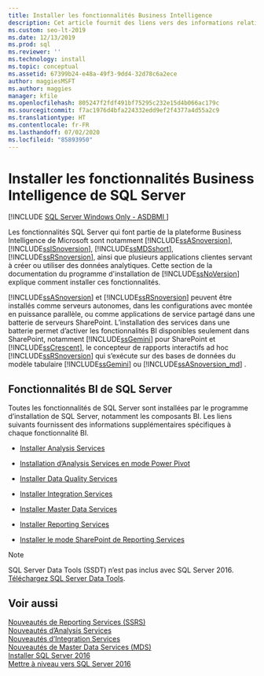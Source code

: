 ```yaml
---
title: Installer les fonctionnalités Business Intelligence
description: Cet article fournit des liens vers des informations relatives à l’installation des fonctionnalités SQL Server qui font partie de la plate-forme Microsoft Business Intelligence.
ms.custom: seo-lt-2019
ms.date: 12/13/2019
ms.prod: sql
ms.reviewer: ''
ms.technology: install
ms.topic: conceptual
ms.assetid: 67399b24-e48a-49f3-9dd4-32d78c6a2ece
author: maggiesMSFT
ms.author: maggies
manager: kfile
ms.openlocfilehash: 805247f2fdf491bf75295c232e15d4b066ac179c
ms.sourcegitcommit: f7ac1976d4bfa224332edd9ef2f4377a4d55a2c9
ms.translationtype: HT
ms.contentlocale: fr-FR
ms.lasthandoff: 07/02/2020
ms.locfileid: "85893950"
---
```

# <a name="install-sql-server-business-intelligence-features"></a>Installer les fonctionnalités Business Intelligence de SQL Server

[!INCLUDE [SQL Server Windows Only - ASDBMI ](../../includes/applies-to-version/sql-windows-only-asdbmi.md)]

  Les fonctionnalités SQL Server qui font partie de la plateforme Business Intelligence de Microsoft sont notamment [!INCLUDE[ssASnoversion](../../includes/ssasnoversion-md.md)], [!INCLUDE[ssISnoversion](../../includes/ssisnoversion-md.md)], [!INCLUDE[ssMDSshort](../../includes/ssmdsshort-md.md)], [!INCLUDE[ssRSnoversion](../../includes/ssrsnoversion-md.md)], ainsi que plusieurs applications clientes servant à créer ou utiliser des données analytiques. Cette section de la documentation du programme d'installation de [!INCLUDE[ssNoVersion](../../includes/ssnoversion-md.md)] explique comment installer ces fonctionnalités.  
  
 [!INCLUDE[ssASnoversion](../../includes/ssasnoversion-md.md)] et [!INCLUDE[ssRSnoversion](../../includes/ssrsnoversion-md.md)] peuvent être installés comme serveurs autonomes, dans les configurations avec montée en puissance parallèle, ou comme applications de service partagé dans une batterie de serveurs SharePoint. L’installation des services dans une batterie permet d’activer les fonctionnalités BI disponibles seulement dans SharePoint, notamment [!INCLUDE[ssGemini](../../includes/ssgemini-md.md)] pour SharePoint et [!INCLUDE[ssCrescent](../../includes/sscrescent-md.md)], le concepteur de rapports interactifs ad hoc [!INCLUDE[ssRSnoversion](../../includes/ssrsnoversion-md.md)] qui s’exécute sur des bases de données du modèle tabulaire [!INCLUDE[ssGemini](../../includes/ssgemini-md.md)] ou [!INCLUDE[ssASnoversion_md](../../includes/ssasnoversion-md.md)] .  
  
## <a name="sql-server-bi-features"></a>Fonctionnalités BI de SQL Server  
 Toutes les fonctionnalités de SQL Server sont installées par le programme d’installation de SQL Server, notamment les composants BI. Les liens suivants fournissent des informations supplémentaires spécifiques à chaque fonctionnalité BI.  
  
-   [Installer Analysis Services](https://docs.microsoft.com/analysis-services/instances/install-windows/install-analysis-services)  
  
-   [Installation d’Analysis Services en mode Power Pivot](https://docs.microsoft.com/analysis-services/instances/install-windows/install-analysis-services-in-power-pivot-mode)  
  
-   [Installer Data Quality Services](../../data-quality-services/install-windows/install-data-quality-services.md)  
  
-   [Installer Integration Services](../../integration-services/install-windows/install-integration-services.md)  
  
-   [Installer Master Data Services](../../master-data-services/install-windows/install-master-data-services.md)  
  
-   [Installer Reporting Services](../../reporting-services/install-windows/install-reporting-services.md)  
  
-   [Installer le mode SharePoint de Reporting Services](../../reporting-services/install-windows/install-reporting-services-sharepoint-mode.md)  

> [!NOTE]
> SQL Server Data Tools (SSDT) n’est pas inclus avec SQL Server 2016. [Téléchargez SQL Server Data Tools](https://go.microsoft.com/fwlink/?LinkID=616714).
  
## <a name="see-also"></a>Voir aussi  
 [Nouveautés de Reporting Services &#40;SSRS&#41;](https://msdn.microsoft.com/bc909063-6b84-4b3a-80d2-e93fc04b4b9d)   
 [Nouveautés d’Analysis Services](https://docs.microsoft.com/analysis-services/what-s-new-in-analysis-services)   
 [Nouveautés d’Integration Services](../../integration-services/what-s-new-in-integration-services-in-sql-server-2016.md)   
 [Nouveautés de Master Data Services &#40;MDS&#41;](../../master-data-services/what-s-new-in-master-data-services-mds.md)   
 [Installer SQL Server 2016](../../database-engine/install-windows/install-sql-server.md)   
 [Mettre à niveau vers SQL Server 2016](../../database-engine/install-windows/upgrade-sql-server.md)  
  
  
